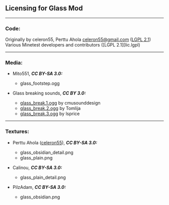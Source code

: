 ## Licensing for Glass Mod


---
### **Code:**

Originally by celeron55, Perttu Ahola <celeron55@gmail.com> ([LGPL 2.1][lic.lgpl])
Various Minetest developers and contributors ([LGPL 2.1][lic.lgpl)

---
### **Media:**

- Mito551, ***CC BY-SA 3.0:***
  - glass_footstep.ogg

- Glass breaking sounds, ***CC BY 3.0:***
  - [glass_break.1.ogg](http://www.freesound.org/people/cmusounddesign/sounds/71947) by cmusounddesign
  - [glass_break.2.ogg](http://www.freesound.org/people/Tomlija/sounds/97669) by Tomlija
  - [glass_break.3.ogg](http://www.freesound.org/people/lsprice/sounds/88808) by lsprice


---
### **Textures:**

- Perttu Ahola ([celeron55](mailto:celeron55@gmail.com)), ***CC BY-SA 3.0:***
  - glass_obsidian_detail.png
  - glass_plain.png

- Calinou, ***CC BY-SA 3.0:***
  - glass_plain_detail.png

- PilzAdam, ***CC BY-SA 3.0:***
  - glass_obsidian.png


[lic.lgpl]: docs/license-LGPL-2.1.txt
